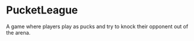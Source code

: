 # PucketLeague
A game where players play as pucks and try to knock their opponent out of the arena.
